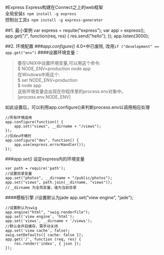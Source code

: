 #Express
Express构建在Connect之上的web框架  
全局安装`$ npm install -g express`  
控制台工具`$ npm install -g express-generator`  

##1. 最小案例
    var express = requite("express");
    var app = express();
    app.get("/", function(req, res) {
        res.send("hello");
    });
    app.listen(3000);

##2. 环境配置
###*app.configure()*
4.0+中已废除, 改用`if ("development" == app.get("env")`
####设置环境变量：

>要在UNIX中设置环境变量,可以用这个命令:  
>$ NODE_ENV=production node app  
>在Windows中用这个:  
>$ set NODE_ENV=production  
>$ node app  
>这些环境变量会出现在你程序里的process.env对象中。[process.env.NODE_ENV]

如此设置后，可以利用app.configure()来判断process.env以调用相应处理

    //所有环境适用
    app.configure(function() {
        app.set("views", __dirname + "/views");
    });
    //仅dev环境时
    app.configure("dev", function() {
        app.use(express.errorHandler());
    });

###*app.set()*
设定express内的环境变量

    var path = require('path');
    //设置目录变量
    app.set("photos", __dirname + "/public/photos");
    app.set("views", path.join(__dirname, "views"));
    //__dirname 为全局变量，值为当前目录

####模板引擎
    //设置默认为jade
    app.set("view engine", "jade");

    //设置默认为swig
    app.engine("html", "swig.renderFile");
    app.set('view engine', 'html');
    app.set('views', __dirname + '/views');
    //默认会开启缓存，需手动关闭
    app.set('view cache', false);
    swig.setDefaults({ cache: false });
    app.get('/', function (req, res) {
        res.render('index', { json });
    });